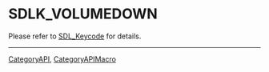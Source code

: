 # SDLK_VOLUMEDOWN

Please refer to [SDL_Keycode](SDL_Keycode) for details.

----
[CategoryAPI](CategoryAPI), [CategoryAPIMacro](CategoryAPIMacro)

